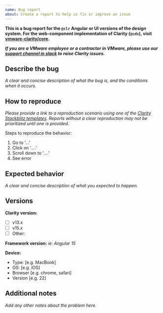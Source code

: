 ```yaml
---
name: Bug report
about: Create a report to help us fix or improve an issue
---
```


**This is a bug report for the `@clr` Angular or UI versions of the design system.
For the web-component implementation of Clarity (`@cds`), visit [vmware-clarity/core](https://github.com/vmware-clarity/core).**

***If you are a VMware employee or a contractor in VMware,
please use our [support channel in slack](https://vmware.slack.com/archives/C0JF8D2LB) to raise Clarity issues.***

## Describe the bug

_A clear and concise description of what the bug is, and the conditions when it occurs._

## How to reproduce

_Please provide a link to a reproduction scenario using one of the [Clarity Stackblitz templates](https://stackblitz.com/@clr-team). Reports without a clear reproduction may not be prioritized until one is provided._

Steps to reproduce the behavior:

1.  Go to '...'
2.  Click on '....'
3.  Scroll down to '....'
4.  See error

## Expected behavior

_A clear and concise description of what you expected to happen._

## Versions

**Clarity version:**

- [ ] v13.x
- [ ] v15.x
- [ ] Other:

**Framework version:**
_ie: Angular 15_

**Device:**

- Type: [e.g. MacBook]
- OS: [e.g. iOS]
- Browser [e.g. chrome, safari]
- Version [e.g. 22]

## Additional notes

_Add any other notes about the problem here._
